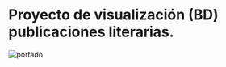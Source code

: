 #                     Proyecto de visualización (BD) publicaciones literarias.
![portado](https://educacion30.b-cdn.net/wp-content/uploads/2020/05/477-1-1200x675.jpg.webp)